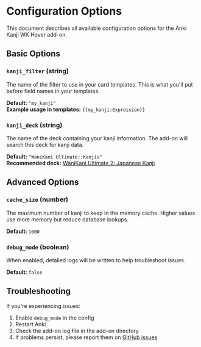 # Configuration Options

This document describes all available configuration options for the Anki Kanji WK Hover add-on.

## Basic Options

### `kanji_filter` (string)

The name of the filter to use in your card templates. This is what you'll put before field names in your templates.

**Default:** `"my_kanji"`  
**Example usage in templates:** `{{my_kanji:Expression}}`

### `kanji_deck` (string)

The name of the deck containing your kanji information. The add-on will search this deck for kanji data.

**Default:** `"WaniKani Ultimate::Kanjis"`  
**Recommended deck:** [WaniKani Ultimate 2: Japanese Kanji](https://ankiweb.net/shared/info/369908962)

## Advanced Options

### `cache_size` (number)

The maximum number of kanji to keep in the memory cache. Higher values use more memory but reduce database lookups.

**Default:** `1000`

### `debug_mode` (boolean)

When enabled, detailed logs will be written to help troubleshoot issues.

**Default:** `false`

## Troubleshooting

If you're experiencing issues:

1. Enable `debug_mode` in the config
2. Restart Anki
3. Check the add-on log file in the add-on directory
4. If problems persist, please report them on [GitHub issues](https://github.com/billymosis/Anki-Kanji-WK-Hover/issues)


